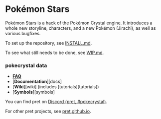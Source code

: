 # Pokémon Stars

Pokémon Stars is a hack of the Pokémon Crystal engine. It introduces a whole new storyline, characters, and a new Pokémon (Jirachi), as well as various bugfixes.

To set up the repository, see [INSTALL.md](INSTALL.md).

To see what still needs to be done, see [WIP.md](WIP.md).



### pokecrystal data

- [**FAQ**](FAQ.md)
- [**Documentation**][docs]
- [**Wiki**][wiki] (includes [tutorials][tutorials])
- [**Symbols**][symbols]

You can find pret on [Discord (pret, #pokecrystal)](https://discord.gg/d5dubZ3).

For other pret projects, see [pret.github.io](https://pret.github.io/).
